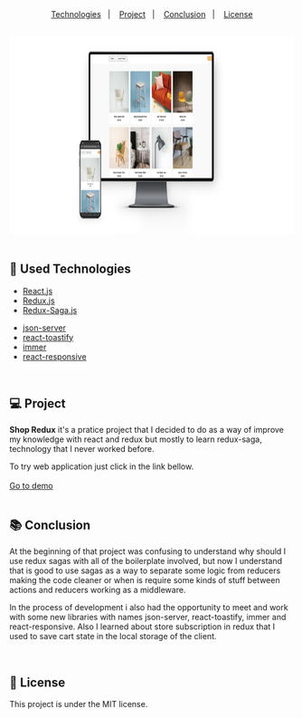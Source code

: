 ##

</div>
<div align="center">
  <a href="#rocket-used-technologies">Technologies</a>&nbsp;&nbsp;&nbsp;|&nbsp;&nbsp;&nbsp;
  <a href="#computer-project">Project</a>&nbsp;&nbsp;&nbsp;|&nbsp;&nbsp;&nbsp;
  <a href="#books-conclusion">Conclusion</a>&nbsp;&nbsp;&nbsp;|&nbsp;&nbsp;&nbsp;
  <a href="#memo-license">License</a>
</div>

##

</div>

<div align="center">
  <img src="./public/mockup.png" height="350px" /><br>
</div>

</br>

## :rocket: Used Technologies

- [React.js](https://reactjs.org)
- [Redux.js](https://redux.js.org)
- [Redux-Saga.js](https://redux-saga.js.org)

</div>

- [json-server](https://www.npmjs.com/package/json-server)
- [react-toastify](https://www.npmjs.com/package/react-toastify)
- [immer](https://immerjs.github.io/immer/docs/introduction)
- [react-responsive](https://www.npmjs.com/package/react-responsive)

</br>

## :computer: Project

<b>Shop Redux</b> it's a pratice project that I decided to do as a way of improve my knowledge with react and redux but mostly to learn redux-saga, technology that I never worked before.

To try web application just click in the link bellow.</br>
</br>
[Go to demo](http://shop-redux.ricardosilva.dev)
</br>
</br>

## :books: Conclusion

At the beginning of that project was confusing to understand why should I use redux sagas with all of the boilerplate involved, but now I understand that is good to use sagas as a way to separate some logic from reducers making the code cleaner or when is require some kinds of stuff between actions and reducers working as a middleware.

In the process of development i also had the opportunity to meet and work with some new libraries with names json-server, react-toastify, immer and react-responsive. Also I learned about store subscription in redux that I used to save cart state in the local storage of the client.

</br>

## :memo: License

This project is under the MIT license.

</br>
